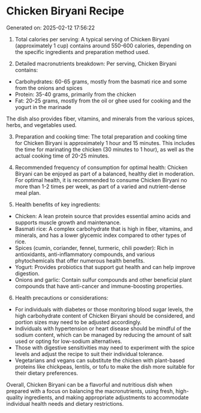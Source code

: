 # Chicken Biryani Recipe
Generated on: 2025-02-12 17:56:22

1. Total calories per serving:
A typical serving of Chicken Biryani (approximately 1 cup) contains around 550-600 calories, depending on the specific ingredients and preparation method used.

2. Detailed macronutrients breakdown:
Per serving, Chicken Biryani contains:
- Carbohydrates: 60-65 grams, mostly from the basmati rice and some from the onions and spices
- Protein: 35-40 grams, primarily from the chicken
- Fat: 20-25 grams, mostly from the oil or ghee used for cooking and the yogurt in the marinade

The dish also provides fiber, vitamins, and minerals from the various spices, herbs, and vegetables used.

3. Preparation and cooking time:
The total preparation and cooking time for Chicken Biryani is approximately 1 hour and 15 minutes. This includes the time for marinating the chicken (30 minutes to 1 hour), as well as the actual cooking time of 20-25 minutes.

4. Recommended frequency of consumption for optimal health:
Chicken Biryani can be enjoyed as part of a balanced, healthy diet in moderation. For optimal health, it is recommended to consume Chicken Biryani no more than 1-2 times per week, as part of a varied and nutrient-dense meal plan.

5. Health benefits of key ingredients:
- Chicken: A lean protein source that provides essential amino acids and supports muscle growth and maintenance.
- Basmati rice: A complex carbohydrate that is high in fiber, vitamins, and minerals, and has a lower glycemic index compared to other types of rice.
- Spices (cumin, coriander, fennel, turmeric, chili powder): Rich in antioxidants, anti-inflammatory compounds, and various phytochemicals that offer numerous health benefits.
- Yogurt: Provides probiotics that support gut health and can help improve digestion.
- Onions and garlic: Contain sulfur compounds and other beneficial plant compounds that have anti-cancer and immune-boosting properties.

6. Health precautions or considerations:
- For individuals with diabetes or those monitoring blood sugar levels, the high carbohydrate content of Chicken Biryani should be considered, and portion sizes may need to be adjusted accordingly.
- Individuals with hypertension or heart disease should be mindful of the sodium content, which can be managed by reducing the amount of salt used or opting for low-sodium alternatives.
- Those with digestive sensitivities may need to experiment with the spice levels and adjust the recipe to suit their individual tolerance.
- Vegetarians and vegans can substitute the chicken with plant-based proteins like chickpeas, lentils, or tofu to make the dish more suitable for their dietary preferences.

Overall, Chicken Biryani can be a flavorful and nutritious dish when prepared with a focus on balancing the macronutrients, using fresh, high-quality ingredients, and making appropriate adjustments to accommodate individual health needs and dietary restrictions.
